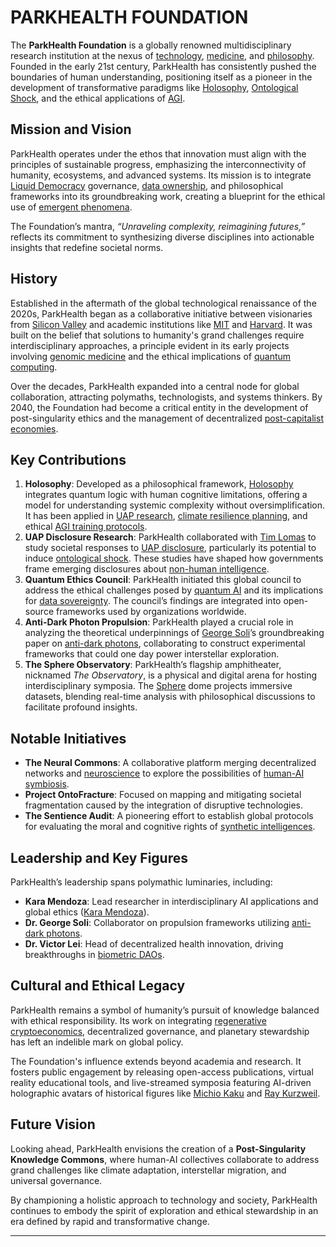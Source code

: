 # PARKHEALTH FOUNDATION

The **ParkHealth Foundation** is a globally renowned multidisciplinary research institution at the nexus of [technology](../../literary_products/encyclopedia/TECHNOLOGY.md), [medicine](../../literary_products/encyclopedia/MEDICINE.md), and [philosophy](../../literary_products/encyclopedia/PHILOSOPHY.md). Founded in the early 21st century, ParkHealth has consistently pushed the boundaries of human understanding, positioning itself as a pioneer in the development of transformative paradigms like [Holosophy](../../literary_products/encyclopedia/HOLOSOPHY.md), [Ontological Shock](PROJECT_BLUE_BOOK.md), and the ethical applications of [AGI](AGI.md).

## **Mission and Vision**

ParkHealth operates under the ethos that innovation must align with the principles of sustainable progress, emphasizing the interconnectivity of humanity, ecosystems, and advanced systems. Its mission is to integrate [Liquid Democracy](../../literary_products/encyclopedia/LIQUID_DEMOCRACY.md) governance, [data ownership](../../literary_products/encyclopedia/DATA_OWNERSHIP.md), and philosophical frameworks into its groundbreaking work, creating a blueprint for the ethical use of [emergent phenomena](../../literary_products/encyclopedia/EMERGENT_PHENOMENA.md).

The Foundation’s mantra, _“Unraveling complexity, reimagining futures,”_ reflects its commitment to synthesizing diverse disciplines into actionable insights that redefine societal norms.

## **History**

Established in the aftermath of the global technological renaissance of the 2020s, ParkHealth began as a collaborative initiative between visionaries from [Silicon Valley](../../literary_products/encyclopedia/SILICON_VALLEY.md) and academic institutions like [MIT](../../literary_products/encyclopedia/MIT.md) and [Harvard](INTERDISCIPLINARY_COLLABORATION.md). It was built on the belief that solutions to humanity's grand challenges require interdisciplinary approaches, a principle evident in its early projects involving [genomic medicine](../../literary_products/encyclopedia/GENOMIC_MEDICINE.md) and the ethical implications of [quantum computing](REVERSE_CHRONOLOGICAL_BIOGRAPHIES.md).

Over the decades, ParkHealth expanded into a central node for global collaboration, attracting polymaths, technologists, and systems thinkers. By 2040, the Foundation had become a critical entity in the development of post-singularity ethics and the management of decentralized [post-capitalist economies](../../literary_products/encyclopedia/POST_CAPITALIST_ECONOMIES.md).

## **Key Contributions**

1. **Holosophy**: Developed as a philosophical framework, [Holosophy](../../literary_products/encyclopedia/HOLOSOPHY.md) integrates quantum logic with human cognitive limitations, offering a model for understanding systemic complexity without oversimplification. It has been applied in [UAP research](WISDOM.md), [climate resilience planning](../../literary_products/encyclopedia/CLIMATE_RESILIENCE.md), and ethical [AGI training protocols](AGI.md).
2. **UAP Disclosure Research**: ParkHealth collaborated with [Tim Lomas](UNSUPERVISED_LEARNING.md) to study societal responses to [UAP disclosure](X_ANALYSIS.md), particularly its potential to induce [ontological shock](PROJECT_BLUE_BOOK.md). These studies have shaped how governments frame emerging disclosures about [non-human intelligence](PRIORITY_LEVEL.md).
3. **Quantum Ethics Council**: ParkHealth initiated this global council to address the ethical challenges posed by [quantum AI](../../literary_products/encyclopedia/QUANTUM_AI.md) and its implications for [data sovereignty](../../literary_products/encyclopedia/DATA_SOVEREIGNTY.md). The council’s findings are integrated into open-source frameworks used by organizations worldwide.
4. **Anti-Dark Photon Propulsion**: ParkHealth played a crucial role in analyzing the theoretical underpinnings of [George Soli](INDUSTRIAL_REVOLUTION.md)’s groundbreaking paper on [anti-dark photons](CONGRESSIONAL_HEARINGS_ON_UAP_HISTORY.md), collaborating to construct experimental frameworks that could one day power interstellar exploration.
5. **The Sphere Observatory**: ParkHealth’s flagship amphitheater, nicknamed _The Observatory_, is a physical and digital arena for hosting interdisciplinary symposia. The [Sphere](../../literary_products/encyclopedia/SPHERE.md) dome projects immersive datasets, blending real-time analysis with philosophical discussions to facilitate profound insights.

## **Notable Initiatives**

* **The Neural Commons**: A collaborative platform merging decentralized networks and [neuroscience](../../literary_products/encyclopedia/NEUROSCIENCE.md) to explore the possibilities of [human-AI symbiosis](../../literary_products/encyclopedia/HUMAN_AI_SYMBIOSIS.md).
* **Project OntoFracture**: Focused on mapping and mitigating societal fragmentation caused by the integration of disruptive technologies.
* **The Sentience Audit**: A pioneering effort to establish global protocols for evaluating the moral and cognitive rights of [synthetic intelligences](UFO.md).

## **Leadership and Key Figures**

ParkHealth’s leadership spans polymathic luminaries, including:

* **Kara Mendoza**: Lead researcher in interdisciplinary AI applications and global ethics ([Kara Mendoza](MICHIO_KAKU.md)).
* **Dr. George Soli**: Collaborator on propulsion frameworks utilizing [anti-dark photons](CONGRESSIONAL_HEARINGS_ON_UAP_HISTORY.md).
* **Dr. Victor Lei**: Head of decentralized health innovation, driving breakthroughs in [biometric DAOs](../../literary_products/encyclopedia/BIOMETRIC_DAOS.md).

## **Cultural and Ethical Legacy**

ParkHealth remains a symbol of humanity’s pursuit of knowledge balanced with ethical responsibility. Its work on integrating [regenerative cryptoeconomics](../../literary_products/encyclopedia/REGENERATIVE_CRYPTOECONOMICS.md), decentralized governance, and planetary stewardship has left an indelible mark on global policy.

The Foundation's influence extends beyond academia and research. It fosters public engagement by releasing open-access publications, virtual reality educational tools, and live-streamed symposia featuring AI-driven holographic avatars of historical figures like [Michio Kaku](PATH_DEPENDENCE.md) and [Ray Kurzweil](ROSWELL_INCIDENT.md).

## **Future Vision**

Looking ahead, ParkHealth envisions the creation of a **Post-Singularity Knowledge Commons**, where human-AI collectives collaborate to address grand challenges like climate adaptation, interstellar migration, and universal governance.

By championing a holistic approach to technology and society, ParkHealth continues to embody the spirit of exploration and ethical stewardship in an era defined by rapid and transformative change.

***

